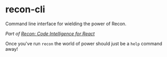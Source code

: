 recon-cli
=========

Command line interface for wielding the power of Recon.

*Part of [Recon: Code Intelligence for React](https://github.com/lystable/recon)*

Once you've run `recon` the world of power should just be a `help` command away!
